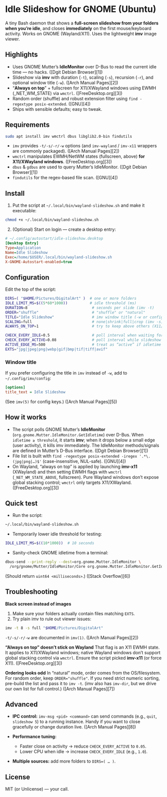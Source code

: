 
# Idle Slideshow for GNOME (Ubuntu)

A tiny Bash daemon that shows a **full-screen slideshow from your folders when you’re idle**, and closes **immediately** on the first mouse/keyboard activity. Works on GNOME (Wayland/X11). Uses the lightweight **imv** image viewer.

## Highlights

* Uses GNOME Mutter’s **IdleMonitor** over D-Bus to read the current idle time — no hacks. ([Dgit Debian Browser][1])
* Slideshow via **imv** with duration (`-t`), scaling (`-s`), recursion (`-r`), and optional window title (`-w`). ([Arch Manual Pages][2])
* “**Always on top**” + fullscreen for X11/XWayland windows using EWMH (_NET_WM_STATE) via `wmctrl`. ([FreeDesktop.org][3])
* Random order (shuffle) and robust extension filter using `find -regextype posix-extended`. ([GNU][4])
* Ships with sensible defaults; easy to tweak.


## Requirements

```bash
sudo apt install imv wmctrl dbus libglib2.0-bin findutils
```

* `imv` provides `-t/-s/-r/-w` options (and `imv-wayland` / `imv-x11` wrappers are commonly packaged). ([Arch Manual Pages][2])
* `wmctrl` manipulates EWMH/NetWM states (fullscreen, above) **for X11/XWayland windows**. ([FreeDesktop.org][3])
* `dbus` & `gdbus` are used to query Mutter’s IdleMonitor. ([Dgit Debian Browser][1])
* `findutils` for the regex-based file scan. ([GNU][4])


## Install

1. Put the script at `~/.local/bin/wayland-slideshow.sh` and make it executable:

```bash
chmod +x ~/.local/bin/wayland-slideshow.sh
```

2. (Optional) Start on login — create a desktop entry:

```ini
# ~/.config/autostart/idle-slideshow.desktop
[Desktop Entry]
Type=Application
Name=Idle Slideshow
Exec=/home/$USER/.local/bin/wayland-slideshow.sh
X-GNOME-Autostart-enabled=true
```


## Configuration

Edit the top of the script:

```bash
DIRS=( "$HOME/Pictures/DigitalArt" )  # one or more folders
IDLE_LIMIT_MS=$((5*60*1000))          # idle threshold (ms)
DURATION=8                             # seconds per slide (imv -t)
ORDER="shuffle"                        # "shuffle" or "natural"
TITLE="Idle Slideshow"                 # imv window title (-w or config)
SCALING=full                           # none|shrink|full|crop (imv -s)
ALWAYS_ON_TOP=1                        # try to keep above others (X11/XWayland)

CHECK_EVERY_IDLE=0.5                   # poll interval when waiting for idle (s)
CHECK_EVERY_ACTIVE=0.08                # poll interval while slideshow is running (s)
ACTIVE_EDGE_MS=500                     # treat as “active” if idletime < this
EXTS="jpg|jpeg|png|webp|gif|bmp|tif|tiff|avif"
```

### Window title

If you prefer configuring the title in `imv` instead of `-w`, add to `~/.config/imv/config`:

```ini
[options]
title_text = Idle Slideshow
```

(See `imv(5)` for config keys.) ([Arch Manual Pages][5])


## How it works

* The script polls GNOME Mutter’s **IdleMonitor** (`org.gnome.Mutter.IdleMonitor.GetIdletime`) over D-Bus. When `idletime ≥ threshold`, it starts **imv**; when it drops below a small edge (user activity), it kills imv immediately. The IdleMonitor methods/signals are defined in Mutter’s D-Bus interface. ([Dgit Debian Browser][1])
* File list is built with `find -regextype posix-extended -iregex '.*\.(jpg|png|…)$'` (case-insensitive, NUL-safe). ([GNU][4])
* On Wayland, “always on top” is applied by launching **imv-x11** (XWayland) and then setting EWMH flags with `wmctrl` (`_NET_WM_STATE_ABOVE`, fullscreen). Pure Wayland windows don’t expose global stacking control; `wmctrl` only targets X11/XWayland. ([FreeDesktop.org][3])


## Quick test

* Run the script:

```bash
~/.local/bin/wayland-slideshow.sh
```

* Temporarily lower idle threshold for testing:

```bash
IDLE_LIMIT_MS=$((10*1000))  # 10 seconds
```

* Sanity-check GNOME idletime from a terminal:

```bash
dbus-send --print-reply --dest=org.gnome.Mutter.IdleMonitor \
  /org/gnome/Mutter/IdleMonitor/Core org.gnome.Mutter.IdleMonitor.GetIdletime
```

(Should return `uint64 <milliseconds>`.) ([Stack Overflow][6])


## Troubleshooting

**Black screen instead of images**

1. Make sure your folders actually contain files matching `EXTS`.
2. Try plain imv to rule out viewer issues:

```bash
imv -t 8 -s full "$HOME/Pictures/DigitalArt"
```

`-t/-s/-r/-w` are documented in `imv(1)`. ([Arch Manual Pages][2])

**“Always on top” doesn’t stick on Wayland**
That flag is an X11 EWMH state. It applies to X11/XWayland windows; native Wayland windows don’t support global stacking control via `wmctrl`. Ensure the script picked **imv-x11** (or force X11). ([FreeDesktop.org][3])

**Ordering looks odd**
In “natural” mode, order comes from the OS/filesystem. For random order, keep `ORDER="shuffle"`. If you need strict numeric sorting, pre-build the list and pass it to `imv -t`. (imv also has `imv-dir`, but we drive our own list for full control.) ([Arch Manual Pages][7])


## Advanced

* **IPC control:** `imv-msg <pid> <command>` can send commands (e.g., `quit`, `slideshow 5`) to a running instance. Handy if you want to close gracefully or change duration live. ([Arch Manual Pages][8])
* **Performance tuning:**

  * Faster close on activity → reduce `CHECK_EVERY_ACTIVE` to `0.05`.
  * Lower CPU when idle → increase `CHECK_EVERY_IDLE` (e.g., `1.0`).
* **Multiple sources:** add more folders to `DIRS=( … )`.

## License

MIT (or Unlicense) — your call.
